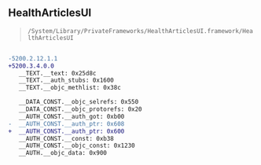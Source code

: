 ## HealthArticlesUI

> `/System/Library/PrivateFrameworks/HealthArticlesUI.framework/HealthArticlesUI`

```diff

-5200.2.12.1.1
+5200.3.4.0.0
   __TEXT.__text: 0x25d8c
   __TEXT.__auth_stubs: 0x1600
   __TEXT.__objc_methlist: 0x38c

   __DATA_CONST.__objc_selrefs: 0x550
   __DATA_CONST.__objc_protorefs: 0x20
   __AUTH_CONST.__auth_got: 0xb00
-  __AUTH_CONST.__auth_ptr: 0x608
+  __AUTH_CONST.__auth_ptr: 0x600
   __AUTH_CONST.__const: 0xb38
   __AUTH_CONST.__objc_const: 0x1230
   __AUTH.__objc_data: 0x900

```
